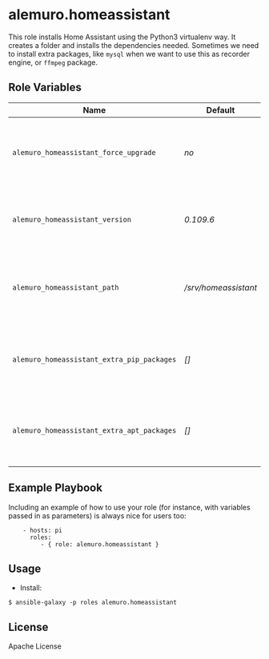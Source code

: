 alemuro.homeassistant
=========

This role installs Home Assistant using the Python3 virtualenv way. It creates a folder and installs the dependencies needed. Sometimes we need to install extra packages, like `mysql` when we want to use this as recorder engine, or `ffmpeg` package.

Role Variables
--------------

| Name                                       | Default              | Description                                                                                           |
|--------------------------------------------|----------------------|-------------------------------------------------------------------------------------------------------|
| `alemuro_homeassistant_force_upgrade`      | *no*                 | Set `yes` if you wanna remove and recreate the `.virtualenv` folder                                   |
| `alemuro_homeassistant_version`            | *0.109.6*            | Version to install. [Check available versions here](https://pypi.org/project/homeassistant/#history). |
| `alemuro_homeassistant_path`               | */srv/homeassistant* | The folder where you wanna place the config of for home assistant                                     |
| `alemuro_homeassistant_extra_pip_packages` | *[]*                 | A list of extra pip packages that you wanna install, like `netdisco`                                  |
| `alemuro_homeassistant_extra_apt_packages` | *[]*                 | A list of extra apt packages that you wanna install, like `ffmpeg`                                    |


Example Playbook
----------------

Including an example of how to use your role (for instance, with variables passed in as parameters) is always nice for users too:

```
    - hosts: pi
      roles:
         - { role: alemuro.homeassistant }
```

Usage
-----

* Install:

```
$ ansible-galaxy -p roles alemuro.homeassistant
```


License
-------

Apache License
